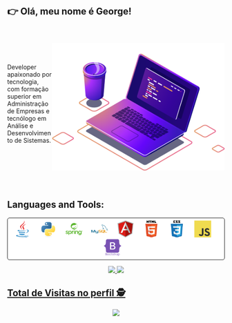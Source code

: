 ## :point_right: Olá, meu nome é <strong>George!</strong>

<br><br>
<img align="right" src="https://github.com/george-git-dev/george-git-dev/blob/main/computador.png" min-width="400px" max-width="400px" width="400px" alt="Computador">

 
 <br><br>
Developer apaixonado por tecnologia, com formação superior em Administração de Empresas e tecnólogo em Análise e Desenvolvimento de Sistemas.




  

<br><br><br><br><br>

  
## Languages and Tools:

<p align="center" style="background-color: white; border-radius: 5px; border: 1px solid; padding: 5px">
<img src="https://raw.githubusercontent.com/devicons/devicon/master/icons/java/java-original.svg" alt="java" width="40" height="40">&nbsp;&nbsp;&nbsp;&nbsp;
<img src="https://raw.githubusercontent.com/devicons/devicon/master/icons/python/python-original.svg" alt="python" width="40" height="40">&nbsp;&nbsp;&nbsp;&nbsp;
<img src="https://github.com/devicons/devicon/blob/master/icons/spring/spring-original-wordmark.svg" alt="spring" width="40" height="40">&nbsp;&nbsp;&nbsp;&nbsp;
<img src="https://raw.githubusercontent.com/devicons/devicon/master/icons/mysql/mysql-original-wordmark.svg" alt="mysql" width="40" height="40">&nbsp;&nbsp;&nbsp;&nbsp;
<img src="https://raw.githubusercontent.com/devicons/devicon/master/icons/angularjs/angularjs-original.svg" alt="angular" width="40" height="40">&nbsp;&nbsp;&nbsp;&nbsp;
<img src="https://raw.githubusercontent.com/devicons/devicon/master/icons/html5/html5-original-wordmark.svg" alt="html5" width="40" height="40">&nbsp;&nbsp;&nbsp;&nbsp;
<img src="https://raw.githubusercontent.com/devicons/devicon/master/icons/css3/css3-original-wordmark.svg" alt="css3" width="40" height="40">&nbsp;&nbsp;&nbsp;&nbsp;
<img src="https://raw.githubusercontent.com/devicons/devicon/master/icons/javascript/javascript-original.svg" alt="javascript" width="40" height="40">&nbsp;&nbsp;&nbsp;&nbsp;
<img src="https://raw.githubusercontent.com/devicons/devicon/master/icons/bootstrap/bootstrap-plain-wordmark.svg" alt="bootstrap" width="40" height="40">&nbsp;&nbsp;&nbsp;&nbsp;
</p>
 <div align="center">
  <a href="https://github.com/george-git-dev">
  <img height="140em" src="https://github-readme-stats.vercel.app/api?username=george-git-dev&show_icons=true&theme=dracula&include_all_commits=true&count_private=true"/>
  <img height="140em" src="https://github-readme-stats.vercel.app/api/top-langs/?username=george-git-dev&layout=compact&langs_count=16&theme=dracula"/>
</div>

 ## Total de Visitas no perfil :detective: <br>
 <p align="center">
   <img alingn="center" src="https://profile-counter.glitch.me/george-git-dev/count.svg" />
 </p>
